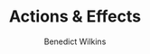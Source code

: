 ---
title: Actions & Effects
tags: [Action, AI, Philosophy, Causality]
author: "Benedict Wilkins"
cover:
    image: "" # image path/url
    alt: "" # alt text
    caption: "" # display caption under cover
---